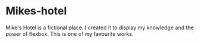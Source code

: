 # Mikes-hotel
Mike's Hotel is a fictional place. I created it to display my knowledge and the power of flexbox. This is one of my favourite works.

